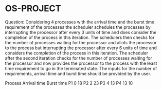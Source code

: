 # OS-PROJECT


Question: Considering 4 processes with the arrival time and the burst time requirement of the processes the scheduler 
 schedules the processes by interrupting the processor after every 3 units of time and does consider the completion
 of the process in this iteration. The schedulers then checks for the number of processes waiting for the processor 
 and allots the processor to the process but interrupting the processor after every 6 units of time and considers the
 completion of the process in this iteration. The scheduler after the second iteration checks for the number of 
 processes waiting for the processor and now provides the processor to the process with the least time requirement 
 to go in the terminated state. The inputs for the number of requirements, arrival time and burst time should be 
 provided by the user. 
 
Process            Arrival time         Burst time 
P1                      0                  18 
P2                      2                  23
P3                      4                  13 
P4                     13                  10 

